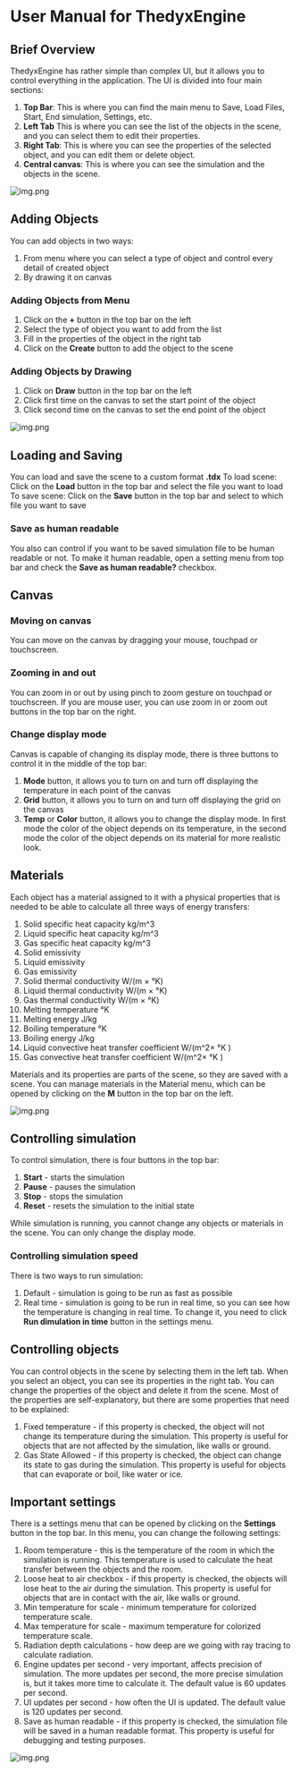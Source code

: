 # User Manual for ThedyxEngine
## Brief Overview
ThedyxEngine has rather simple than complex UI, but it allows you to control everything in the application. The UI is divided into four main sections:
1. **Top Bar**: This is where you can find the main menu to Save, Load Files, Start, End simulation, Settings, etc.
2. **Left Tab** This is where you can see the list of the objects in the scene, and you can select them to edit their properties.
3. **Right Tab**: This is where you can see the properties of the selected object, and you can edit them or delete object.
4. **Central canvas**: This is where you can see the simulation and the objects in the scene.

![img.png](imgs/window.png)

## Adding Objects
You can add objects in two ways:
1) From menu where you can select a type of object and control every detail of created object
2) By drawing it on canvas
### Adding Objects from Menu
1. Click on the **+** button in the top bar on the left 
2. Select the type of object you want to add from the list
3. Fill in the properties of the object in the right tab
4. Click on the **Create** button to add the object to the scene
### Adding Objects by Drawing
1. Click on **Draw** button in the top bar on the left
2. Click first time on the canvas to set the start point of the object
3. Click second time on the canvas to set the end point of the object

![img.png](imgs/createMenu.png)


## Loading and Saving
You can load and save the scene to a custom format **.tdx**
To load scene: Click on the **Load** button in the top bar and select the file you want to load
To save scene: Click on the **Save** button in the top bar and select to which file you want to save

### Save as human readable
You also can control if you want to be saved simulation file to be human readable or not.
To make it human readable, open a setting menu from top bar and check the **Save as human readable?** checkbox.

## Canvas
### Moving on canvas
You can move on the canvas by dragging your mouse, touchpad or touchscreen.
### Zooming in and out
You can zoom in or out by using pinch to zoom gesture on touchpad or touchscreen.
If you are mouse user, you can use zoom in or zoom out buttons in the top bar on the right.
### Change display mode
Canvas is capable of changing its display mode, there is three buttons to control it in the middle of the top bar:
1. **Mode** button, it allows you to turn on and turn off displaying the temperature in each point of the canvas
2. **Grid** button, it allows you to turn on and turn off displaying the grid on the canvas
3. **Temp** or **Color** button, it allows you to change the display mode. In first mode the color of the object depends on its temperature, in the second mode the color of the object depends on its material for more realistic look. 


## Materials
Each object has a material assigned to it with a physical properties that is needed to be able to calculate all three ways of energy transfers:
1) Solid specific heat capacity kg/m^3
2) Liquid specific heat capacity kg/m^3
3) Gas specific heat capacity kg/m^3
4) Solid emissivity
5) Liquid emissivity
6) Gas emissivity
7) Solid thermal conductivity W/(m × °K)
8) Liquid thermal conductivity W/(m × °K)
9) Gas thermal conductivity W/(m × °K)
10) Melting temperature °K
11) Melting energy J/kg
12) Boiling temperature °K
13) Boiling energy J/kg
14) Liquid convective heat transfer coefficient W/(m^2× °K )
15) Gas convective heat transfer coefficient W/(m^2× °K )

Materials and its properties are parts of the scene, so they are saved with a scene. You can manage materials in the Material menu, which can be opened by clicking on the **M** button in the top bar on the left.

![img.png](imgs/materialMenu.png)


## Controlling simulation
To control simulation, there is four buttons in the top bar:
1) **Start** - starts the simulation
2) **Pause** - pauses the simulation
3) **Stop** - stops the simulation
4) **Reset** - resets the simulation to the initial state

While simulation is running, you cannot change any objects or materials in the scene. You can only change the display mode.

### Controlling simulation speed
There is two ways to run simulation:
1) Default - simulation is going to be run as fast as possible
2) Real time - simulation is going to be run in real time, so you can see how the temperature is changing in real time.
To change it, you need to click **Run dimulation in time** button in the settings menu.

## Controlling objects
You can control objects in the scene by selecting them in the left tab. When you select an object, you can see its properties in the right tab. You can change the properties of the object and delete it from the scene.
Most of the properties are self-explanatory, but there are some properties that need to be explained:
1) Fixed temperature - if this property is checked, the object will not change its temperature during the simulation. This property is useful for objects that are not affected by the simulation, like walls or ground.
2) Gas State Allowed - if this property is checked, the object can change its state to gas during the simulation. This property is useful for objects that can evaporate or boil, like water or ice.

## Important settings
There is a settings menu that can be opened by clicking on the **Settings** button in the top bar. In this menu, you can change the following settings:
1) Room temperature - this is the temperature of the room in which the simulation is running. This temperature is used to calculate the heat transfer between the objects and the room.
2) Loose heat to air checkbox - if this property is checked, the objects will lose heat to the air during the simulation. This property is useful for objects that are in contact with the air, like walls or ground.
3) Min temperature for scale - minimum temperature for colorized temperature scale.
4) Max temperature for scale - maximum temperature for colorized temperature scale.
5) Radiation depth calculations - how deep are we going with ray tracing to calculate radiation.
6) Engine updates per second - very important, affects precision of simulation. The more updates per second, the more precise simulation is, but it takes more time to calculate it. The default value is 60 updates per second.
7) UI updates per second - how often the UI is updated. The default value is 120 updates per second.
8) Save as human readable - if this property is checked, the simulation file will be saved in a human readable format. This property is useful for debugging and testing purposes.

![img.png](imgs/settingMenu.png)